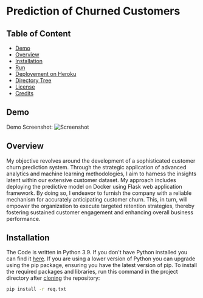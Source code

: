 # Prediction of Churned Customers

## Table of Content
  * [Demo](#demo)
  * [Overview](#overview)
  * [Installation](#installation)
  * [Run](#run)
  * [Deployement on Heroku](#deployement-on-heroku)
  * [Directory Tree](#directory-tree)
  * [License](#license)
  * [Credits](#credits)

## Demo
Demo Screenshot: ![Screenshot](https://private-user-images.githubusercontent.com/146761013/311536571-ff17d456-f8e7-4ae8-8df2-9905f2e501c9.png?jwt=eyJhbGciOiJIUzI1NiIsInR5cCI6IkpXVCJ9.eyJpc3MiOiJnaXRodWIuY29tIiwiYXVkIjoicmF3LmdpdGh1YnVzZXJjb250ZW50LmNvbSIsImtleSI6ImtleTUiLCJleHAiOjE3MTAwOTY1NTIsIm5iZiI6MTcxMDA5NjI1MiwicGF0aCI6Ii8xNDY3NjEwMTMvMzExNTM2NTcxLWZmMTdkNDU2LWY4ZTctNGFlOC04ZGYyLTk5MDVmMmU1MDFjOS5wbmc_WC1BbXotQWxnb3JpdGhtPUFXUzQtSE1BQy1TSEEyNTYmWC1BbXotQ3JlZGVudGlhbD1BS0lBVkNPRFlMU0E1M1BRSzRaQSUyRjIwMjQwMzEwJTJGdXMtZWFzdC0xJTJGczMlMkZhd3M0X3JlcXVlc3QmWC1BbXotRGF0ZT0yMDI0MDMxMFQxODQ0MTJaJlgtQW16LUV4cGlyZXM9MzAwJlgtQW16LVNpZ25hdHVyZT01OTMyOTgyMzdmMTVhNjc3MDRmYTc0Y2FhZWRhZDBkZTIzOTM2YTc3NDQ5MThlNGI1YmZiNTA3OWVjYWQ2NzAyJlgtQW16LVNpZ25lZEhlYWRlcnM9aG9zdCZhY3Rvcl9pZD0wJmtleV9pZD0wJnJlcG9faWQ9MCJ9.8OSN95crJeElJ2XWP7FtH7j5wp7PLnxKG6I623ivL3A)

## Overview
My objective revolves around the development of a sophisticated customer churn prediction system. Through the strategic application of advanced analytics and machine learning methodologies, I aim to harness the insights latent within our extensive customer dataset. My approach includes deploying the predictive model on Docker using Flask web application framework. By doing so, I endeavor to furnish the company with a reliable mechanism for accurately anticipating customer churn. This, in turn, will empower the organization to execute targeted retention strategies, thereby fostering sustained customer engagement and enhancing overall business performance.

## Installation
The Code is written in Python 3.9. If you don't have Python installed you can find it [here](https://www.python.org/downloads/). If you are using a lower version of Python you can upgrade using the pip package, ensuring you have the latest version of pip. To install the required packages and libraries, run this command in the project directory after [cloning](https://www.howtogeek.com/451360/how-to-clone-a-github-repository/) the repository:
```bash
pip install -r req.txt
```
